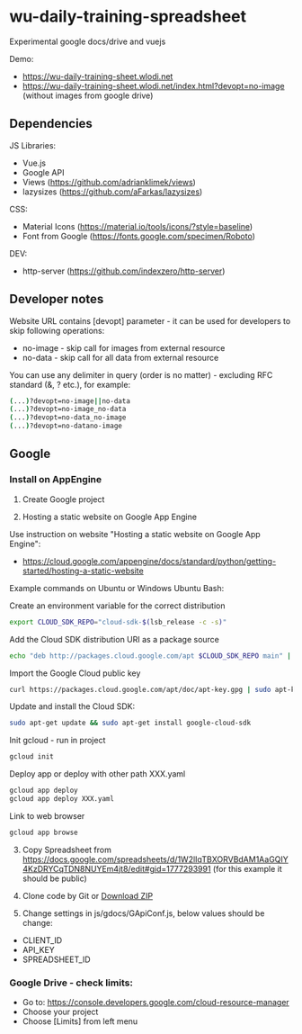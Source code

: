 # wu-daily-training-spreadsheet

Experimental google docs/drive and vuejs

Demo:
- https://wu-daily-training-sheet.wlodi.net
- https://wu-daily-training-sheet.wlodi.net/index.html?devopt=no-image (without images from google drive)

## Dependencies

JS Libraries:

- Vue.js
- Google API
- Views (https://github.com/adrianklimek/views)
- lazysizes (https://github.com/aFarkas/lazysizes)

CSS:

- Material Icons (https://material.io/tools/icons/?style=baseline)
- Font from Google (https://fonts.google.com/specimen/Roboto)

DEV:

- http-server (https://github.com/indexzero/http-server)

## Developer notes

Website URL contains [devopt] parameter - it can be used for developers to skip following operations:

- no-image - skip call for images from external resource
- no-data - skip call for all data from external resource

You can use any delimiter in query (order is no matter) - excluding RFC standard (&, ? etc.), for example:

```sh
(...)?devopt=no-image||no-data
(...)?devopt=no-image_no-data
(...)?devopt=no-data_no-image
(...)?devopt=no-datano-image
```

## Google

### Install on AppEngine

1. Create Google project

2. Hosting a static website on Google App Engine
 
Use instruction on website "Hosting a static website on Google App Engine":
- https://cloud.google.com/appengine/docs/standard/python/getting-started/hosting-a-static-website

Example commands on Ubuntu or Windows Ubuntu Bash:

Create an environment variable for the correct distribution
```sh
export CLOUD_SDK_REPO="cloud-sdk-$(lsb_release -c -s)"
```

Add the Cloud SDK distribution URI as a package source
```sh
echo "deb http://packages.cloud.google.com/apt $CLOUD_SDK_REPO main" | sudo tee -a /etc/apt/sources.list.d/google-cloud-sdk.list
```

Import the Google Cloud public key
```sh
curl https://packages.cloud.google.com/apt/doc/apt-key.gpg | sudo apt-key add -
```
Update and install the Cloud SDK:
```sh
sudo apt-get update && sudo apt-get install google-cloud-sdk
```
Init gcloud - run in project
```sh
gcloud init
```

Deploy app or deploy with other path XXX.yaml
```sh
gcloud app deploy
gcloud app deploy XXX.yaml
```

Link to web browser
```sh
gcloud app browse
```

3. Copy Spreadsheet from https://docs.google.com/spreadsheets/d/1W2lIqTBXORVBdAM1AaGQIY4KzDRYCqTDN8NUYEm4jt8/edit#gid=1777293991 (for this example it should be public)  

4. Clone code by Git or [Download ZIP](https://github.com/wlod/wu-daily-training-spreadsheet/archive/master.zip)

5. Change settings in js/gdocs/GApiConf.js, below values should be change: 

- CLIENT_ID
- API_KEY
- SPREADSHEET_ID


### Google Drive - check limits:

 - Go to: https://console.developers.google.com/cloud-resource-manager
 - Choose your project
 - Choose [Limits] from left menu
